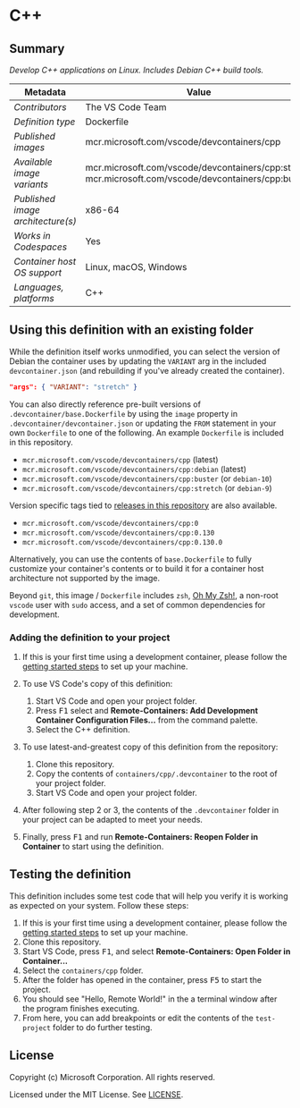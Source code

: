 # C++

## Summary

*Develop C++ applications on Linux. Includes Debian C++ build tools.*

| Metadata | Value |  
|----------|-------|
| *Contributors* | The VS Code Team |
| *Definition type* | Dockerfile |
| *Published images* | mcr.microsoft.com/vscode/devcontainers/cpp |
| *Available image variants* | mcr.microsoft.com/vscode/devcontainers/cpp:stretch <br /> mcr.microsoft.com/vscode/devcontainers/cpp:buster |
| *Published image architecture(s)* | x86-64 |
| *Works in Codespaces* | Yes |
| *Container host OS support* | Linux, macOS, Windows |
| *Languages, platforms* | C++ |

## Using this definition with an existing folder

While the definition itself works unmodified, you can select the version of Debian the container uses by updating the `VARIANT` arg in the included `devcontainer.json` (and rebuilding if you've already created the container).

```json
"args": { "VARIANT": "stretch" }
```

You can also directly reference pre-built versions of `.devcontainer/base.Dockerfile` by using the `image` property in `.devcontainer/devcontainer.json` or updating the `FROM` statement in your own  `Dockerfile` to one of the following. An example `Dockerfile` is included in this repository.

- `mcr.microsoft.com/vscode/devcontainers/cpp` (latest)
- `mcr.microsoft.com/vscode/devcontainers/cpp:debian` (latest)
- `mcr.microsoft.com/vscode/devcontainers/cpp:buster` (or `debian-10`)
- `mcr.microsoft.com/vscode/devcontainers/cpp:stretch` (or `debian-9`)

Version specific tags tied to [releases in this repository](https://github.com/microsoft/vscode-dev-containers/releases) are also available.

- `mcr.microsoft.com/vscode/devcontainers/cpp:0`
- `mcr.microsoft.com/vscode/devcontainers/cpp:0.130`
- `mcr.microsoft.com/vscode/devcontainers/cpp:0.130.0`

Alternatively, you can use the contents of `base.Dockerfile` to fully customize your container's contents or to build it for a container host architecture not supported by the image.

Beyond `git`, this image / `Dockerfile` includes `zsh`, [Oh My Zsh!](https://ohmyz.sh/), a non-root `vscode` user with `sudo` access, and a set of common dependencies for development.

### Adding the definition to your project

1. If this is your first time using a development container, please follow the [getting started steps](https://aka.ms/vscode-remote/containers/getting-started) to set up your machine.

2. To use VS Code's copy of this definition:
   1. Start VS Code and open your project folder.
   2. Press <kbd>F1</kbd> select and **Remote-Containers: Add Development Container Configuration Files...** from the command palette.
   3. Select the C++ definition.

3. To use latest-and-greatest copy of this definition from the repository:
   1. Clone this repository.
   2. Copy the contents of `containers/cpp/.devcontainer` to the root of your project folder.
   3. Start VS Code and open your project folder.

4. After following step 2 or 3, the contents of the `.devcontainer` folder in your project can be adapted to meet your needs.

5. Finally, press <kbd>F1</kbd> and run **Remote-Containers: Reopen Folder in Container** to start using the definition.

## Testing the definition

This definition includes some test code that will help you verify it is working as expected on your system. Follow these steps:

1. If this is your first time using a development container, please follow the [getting started steps](https://aka.ms/vscode-remote/containers/getting-started) to set up your machine.
2. Clone this repository.
3. Start VS Code, press <kbd>F1</kbd>, and select **Remote-Containers: Open Folder in Container...**
4. Select the `containers/cpp` folder.
5. After the folder has opened in the container, press <kbd>F5</kbd> to start the project.
6. You should see "Hello, Remote World!" in the a terminal window after the program finishes executing.
7. From here, you can add breakpoints or edit the contents of the `test-project` folder to do further testing.

## License

Copyright (c) Microsoft Corporation. All rights reserved.

Licensed under the MIT License. See [LICENSE](https://github.com/Microsoft/vscode-dev-containers/blob/master/LICENSE).